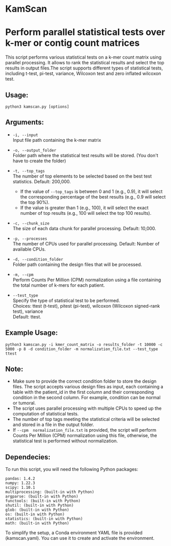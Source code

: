 # KamScan
# Perform parallel statistical tests over k-mer or contig count matrices
This script performs various statistical tests on a k-mer count matrix using parallel processing. It allows to rank the statistical results and select the top results in output files.The script supports different types of statistical tests, including t-test, pi-test, variance, Wilcoxon test and zero inflated wilcoxon test.
## Usage:
```
python3 kamscan.py [options]
```
## Arguments:
- `-i, --input`  
  Input file path containing the k-mer matrix  

- `-o, --output_folder`  
  Folder path where the statistical test results will be stored. (You don't have to create the folder)  

- `-t, --top_tags`  
  The number of top elements to be selected based on the best test statistics. Default: 200,000.
  - If the value of `--top_tags` is between 0 and 1 (e.g., 0.9), it will select the corresponding percentage of the best results (e.g., 0.9 will select the top 90%).
  - If the value is greater than 1 (e.g., 100), it will select the exact number of top results (e.g., 100 will select the top 100 results).  

- `-c, --chunk_size`  
  The size of each data chunk for parallel processing. Default: 10,000.  

- `-p, --processes`  
  The number of CPUs used for parallel processing. Default: Number of available CPUs.  

- `-d, --condition_folder`  
  Folder path containing the design files that will be processed.  

- `-m, --cpm`  
  Perform Counts Per Million (CPM) normalization using a file containing the total number of k-mers for each patient.  

- `--test_type`  
  Specify the type of statistical test to be performed.  
  Choices: ttest (t-test), pitest (pi-test), wilcoxon (Wilcoxon signed-rank test), variance  
  Default: ttest.  

## Example Usage:
```
python3 kamscan.py -i kmer_count_matrix -o results_folder -t 10000 -c 5000 -p 8 -d condition_folder -m normalization_file.txt --test_type ttest
```
## Note:
- Make sure to provide the correct condition folder to store the design files. The script accepts various design files as input, each containing a table with the patient_id in the first column and their corresponding condition in the second column. For example, condition can be normal or tumoral.
- The script uses parallel processing with multiple CPUs to speed up the computation of statistical tests.
- The number of top tags meeting the statistical criteria  will be selected and stored in a file in the output folder.
- If `--cpm  normalization_file.txt` is provided, the script will perform Counts Per Million (CPM) normalization using this file, otherwise, the statistical test is performed without normalization.

## Dependecies:
To run this script, you will need the following Python packages:

    pandas: 1.4.2
    numpy: 1.22.3
    scipy: 1.10.1
    multiprocessing: (built-in with Python)
    argparse: (built-in with Python)
    functools: (built-in with Python)
    shutil: (built-in with Python)
    glob: (built-in with Python)
    os: (built-in with Python)
    statistics: (built-in with Python)
    math: (built-in with Python)

To simplify the setup, a Conda environment YAML file is provided (kamscan.yaml). You can use it to create and activate the environment.
